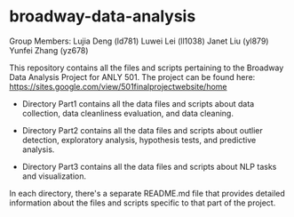 # broadway-data-analysis

Group Members: 
	Lujia Deng (ld781)
	Luwei Lei (ll1038) 
	Janet Liu (yl879) 
	Yunfei Zhang (yz678)


This repository contains all the files and scripts pertaining to the Broadway Data Analysis Project for ANLY 501. The project can be found here: https://sites.google.com/view/501finalprojectwebsite/home

-	Directory Part1 contains all the data files and scripts about data collection, data cleanliness evaluation, and data cleaning.

-	Directory Part2 contains all the data files and scripts about outlier detection, exploratory analysis, hypothesis tests, and predictive analysis.

-	Directory Part3 contains all the data files and scripts about NLP tasks and visualization.

In each directory, there's a separate README.md file that provides detailed information about the files and scripts specific to that part of the project. 
